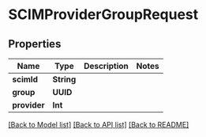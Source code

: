 # SCIMProviderGroupRequest

## Properties
Name | Type | Description | Notes
------------ | ------------- | ------------- | -------------
**scimId** | **String** |  | 
**group** | **UUID** |  | 
**provider** | **Int** |  | 

[[Back to Model list]](../README.md#documentation-for-models) [[Back to API list]](../README.md#documentation-for-api-endpoints) [[Back to README]](../README.md)


